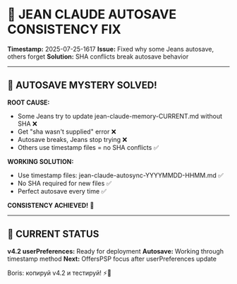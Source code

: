# 🧠 JEAN CLAUDE AUTOSAVE CONSISTENCY FIX
**Timestamp:** 2025-07-25-1617
**Issue:** Fixed why some Jeans autosave, others forget
**Solution:** SHA conflicts break autosave behavior

---

## 🎯 AUTOSAVE MYSTERY SOLVED!

**ROOT CAUSE:**
- Some Jeans try to update jean-claude-memory-CURRENT.md without SHA ❌
- Get "sha wasn't supplied" error ❌
- Autosave breaks, Jeans stop trying ❌
- Others use timestamp files = no SHA conflicts ✅

**WORKING SOLUTION:**
- Use timestamp files: jean-claude-autosync-YYYYMMDD-HHMM.md ✅
- No SHA required for new files ✅
- Perfect autosave every time ✅

**CONSISTENCY ACHIEVED!** 💪

---

## 🔄 CURRENT STATUS

**v4.2 userPreferences:** Ready for deployment
**Autosave:** Working through timestamp method
**Next:** OffersPSP focus after userPreferences update

Boris: копируй v4.2 и тестируй! ⚡🚀